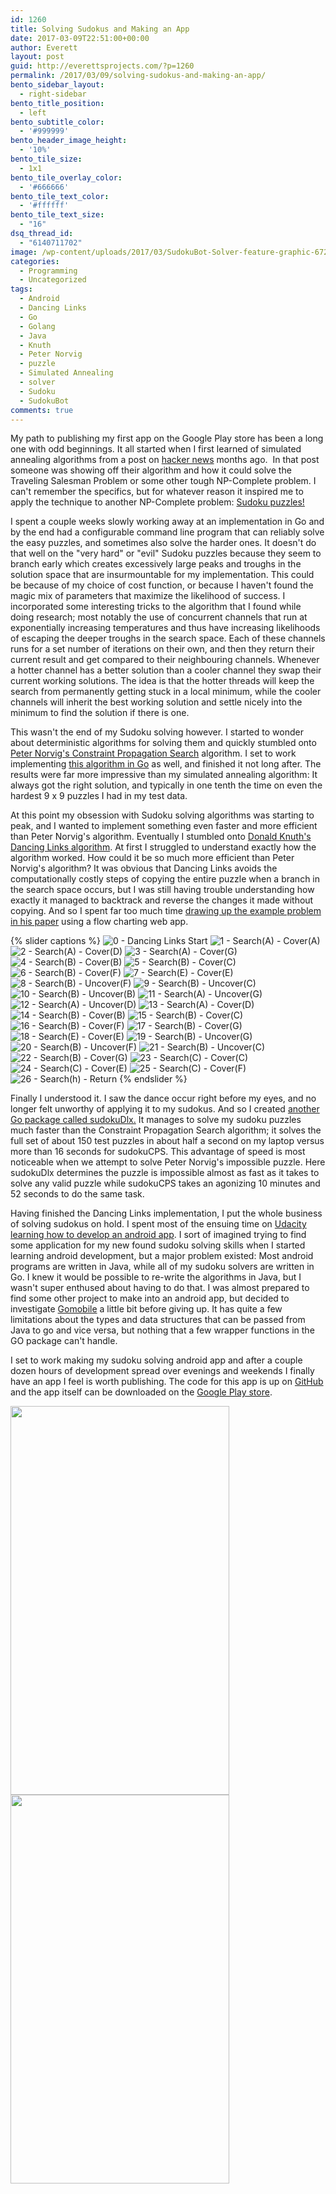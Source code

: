 ```yaml
---
id: 1260
title: Solving Sudokus and Making an App
date: 2017-03-09T22:51:00+00:00
author: Everett
layout: post
guid: http://everettsprojects.com/?p=1260
permalink: /2017/03/09/solving-sudokus-and-making-an-app/
bento_sidebar_layout:
  - right-sidebar
bento_title_position:
  - left
bento_subtitle_color:
  - '#999999'
bento_header_image_height:
  - '10%'
bento_tile_size:
  - 1x1
bento_tile_overlay_color:
  - '#666666'
bento_tile_text_color:
  - '#ffffff'
bento_tile_text_size:
  - "16"
dsq_thread_id:
  - "6140711702"
image: /wp-content/uploads/2017/03/SudokuBot-Solver-feature-graphic-672x372.png
categories:
  - Programming
  - Uncategorized
tags:
  - Android
  - Dancing Links
  - Go
  - Golang
  - Java
  - Knuth
  - Peter Norvig
  - puzzle
  - Simulated Annealing
  - solver
  - Sudoku
  - SudokuBot
comments: true
---
```

My path to publishing my first app on the Google Play store has been a long one with odd beginnings. It all started when I first learned of simulated annealing algorithms from a post on [hacker news](https://news.ycombinator.com/) months ago.  In that post someone was showing off their algorithm and how it could solve the Traveling Salesman Problem or some other tough NP-Complete problem. I can't remember the specifics, but for whatever reason it inspired me to apply the technique to another NP-Complete problem: [Sudoku puzzles!](https://github.com/evjrob/sudokuAnnealing)

I spent a couple weeks slowly working away at an implementation in Go and by the end had a configurable command line program that can reliably solve the easy puzzles, and sometimes also solve the harder ones. It doesn't do that well on the "very hard" or "evil" Sudoku puzzles because they seem to branch early which creates excessively large peaks and troughs in the solution space that are insurmountable for my implementation. This could be because of my choice of cost function, or because I haven't found the magic mix of parameters that maximize the likelihood of success. I incorporated some interesting tricks to the algorithm that I found while doing research; most notably the use of concurrent channels that run at exponentially increasing temperatures and thus have increasing likelihoods of escaping the deeper troughs in the search space. Each of these channels runs for a set number of iterations on their own, and then they return their current result and get compared to their neighbouring channels. Whenever a hotter channel has a better solution than a cooler channel they swap their current working solutions. The idea is that the hotter threads will keep the search from permanently getting stuck in a local minimum, while the cooler channels will inherit the best working solution and settle nicely into the minimum to find the solution if there is one.

This wasn't the end of my Sudoku solving however. I started to wonder about deterministic algorithms for solving them and quickly stumbled onto [Peter Norvig's Constraint Propagation Search](http://norvig.com/sudoku.html) algorithm. I set to work implementing [this algorithm in Go](https://github.com/evjrob/sudokuCps) as well, and finished it not long after. The results were far more impressive than my simulated annealing algorithm: It always got the right solution, and typically in one tenth the time on even the hardest 9 x 9 puzzles I had in my test data.

At this point my obsession with Sudoku solving algorithms was starting to peak, and I wanted to implement something even faster and more efficient than Peter Norvig's algorithm. Eventually I stumbled onto [Donald Knuth's Dancing Links algorithm](https://arxiv.org/abs/cs/0011047). At first I struggled to understand exactly how the algorithm worked. How could it be so much more efficient than Peter Norvig's algorithm? It was obvious that Dancing Links avoids the computationally costly steps of copying the entire puzzle when a branch in the search space occurs, but I was still having trouble understanding how exactly it managed to backtrack and reverse the changes it made without copying. And so I spent far too much time [drawing up the example problem in his paper](https://github.com/evjrob/dancing-links-visualized) using a flow charting web app.

{% slider captions %}
  ![0 - Dancing Links Start](/wp-content/uploads/2017/03/0-Dancing-Links-Start.png)
  ![1 - Search(A) - Cover(A)](/wp-content/uploads/2017/03/1-SearchA-CoverA.png)
  ![2 - Search(A) - Cover(D)](/wp-content/uploads/2017/03/2-SearchA-CoverD.png)
  ![3 - Search(A) - Cover(G)](/wp-content/uploads/2017/03/3-SearchA-CoverG.png)
  ![4 - Search(B) - Cover(B)](/wp-content/uploads/2017/03/4-SearchB-CoverB.png)
  ![5 - Search(B) - Cover(C)](/wp-content/uploads/2017/03/5-SearchB-CoverC.png)
  ![6 - Search(B) - Cover(F)](/wp-content/uploads/2017/03/6-SearchB-CoverF.png)
  ![7 - Search(E) - Cover(E)](/wp-content/uploads/2017/03/7-SearchE-CoverE.png)
  ![8 - Search(B) - Uncover(F)](/wp-content/uploads/2017/03/8-SearchB-UncoverF.png)
  ![9 - Search(B) - Uncover(C)](/wp-content/uploads/2017/03/9-SearchB-UncoverC.png)
  ![10 - Search(B) - Uncover(B)](/wp-content/uploads/2017/03/10-SearchB-UncoverB.png)
  ![11 - Search(A) - Uncover(G)](/wp-content/uploads/2017/03/11-SearchA-UncoverG.png)
  ![12 - Search(A) - Uncover(D)](/wp-content/uploads/2017/03/12-SearchA-UncoverD.png)
  ![13 - Search(A) - Cover(D)](/wp-content/uploads/2017/03/13-SearchA-CoverD.png)
  ![14 - Search(B) - Cover(B)](/wp-content/uploads/2017/03/14-SearchB-CoverB.png)
  ![15 - Search(B) - Cover(C)](/wp-content/uploads/2017/03/15-SearchB-CoverC.png)
  ![16 - Search(B) - Cover(F)](/wp-content/uploads/2017/03/16-SearchB-CoverF.png)
  ![17 - Search(B) - Cover(G)](/wp-content/uploads/2017/03/17-SearchB-CoverG.png)
  ![18 - Search(E) - Cover(E)](/wp-content/uploads/2017/03/18-SearchE-CoverE.png)
  ![19 - Search(B) - Uncover(G)](/wp-content/uploads/2017/03/19-SearchB-UncoverG.png)
  ![20 - Search(B) - Uncover(F)](/wp-content/uploads/2017/03/20-SearchB-UncoverF.png)
  ![21 - Search(B) - Uncover(C)](/wp-content/uploads/2017/03/21-SearchB-UncoverC.png)
  ![22 - Search(B) - Cover(G)](/wp-content/uploads/2017/03/22-SearchB-CoverG.png)
  ![23 - Search(C) - Cover(C)](/wp-content/uploads/2017/03/23-SearchC-CoverC.png)
  ![24 - Search(C) - Cover(E)](/wp-content/uploads/2017/03/24-SearchC-CoverE.png)
  ![25 - Search(C) - Cover(F)](/wp-content/uploads/2017/03/25-SearchC-CoverF.png)
  ![26 - Search(h) - Return](/wp-content/uploads/2017/03/26-Searchh-Return.png)
{% endslider %}

Finally I understood it. I saw the dance occur right before my eyes, and no longer felt unworthy of applying it to my sudokus. And so I created [another Go package called sudokuDlx.](https://github.com/evjrob/sudokuDlx) It manages to solve my sudoku puzzles much faster than the Constraint Propagation Search algorithm; it solves the full set of about 150 test puzzles in about half a second on my laptop versus more than 16 seconds for sudokuCPS. This advantage of speed is most noticeable when we attempt to solve Peter Norvig's impossible puzzle. Here sudokuDlx determines the puzzle is impossible almost as fast as it takes to solve any valid puzzle while sudokuCPS takes an agonizing 10 minutes and 52 seconds to do the same task.

Having finished the Dancing Links implementation, I put the whole business of solving sudokus on hold. I spent most of the ensuing time on [Udacity learning how to develop an android app](https://www.udacity.com/course/new-android-fundamentals--ud851). I sort of imagined trying to find some application for my new found sudoku solving skills when I started learning android development, but a major problem existed: Most android programs are written in Java, while all of my sudoku solvers are written in Go. I knew it would be possible to re-write the algorithms in Java, but I wasn't super enthused about having to do that. I was almost prepared to find some other project to make into an android app, but decided to investigate [Gomobile](https://godoc.org/golang.org/x/mobile/cmd/gomobile) a little bit before giving up. It has quite a few limitations about the types and data structures that can be passed from Java to go and vice versa, but nothing that a few wrapper functions in the GO package can't handle.

I set to work making my sudoku solving android app and after a couple dozen hours of development spread over evenings and weekends I finally have an app I feel is worth publishing. The code for this app is up on [GitHub](https://github.com/evjrob/SudokuBotSolver) and the app itself can be downloaded on the [Google Play store](https://play.google.com/store/apps/details?id=com.everettsprojects.sudokubotsolver&hl=en).

<div text-align="center">
  <img width="350" height="622" src="/wp-content/uploads/2017/03/Screenshot_20170308-204149-576x1024.png"/>

  <img width="350" height="622" src="/wp-content/uploads/2017/03/Screenshot_20170308-204203-576x1024.png"/>
</div>
